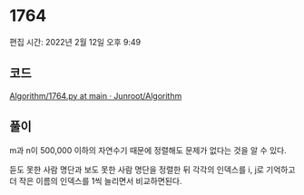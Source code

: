 # 1764

편집 시간: 2022년 2월 12일 오후 9:49

## 코드

[Algorithm/1764.py at main · Junroot/Algorithm](https://github.com/Junroot/Algorithm/blob/main/backjoon/1764.py)

## 풀이

m과 n이 500,000 이하의 자연수기 때문에 정렬해도 문제가 없다는 것을 알 수 있다.

듣도 못한 사람 명단과 보도 못한 사람 명단을 정렬한 뒤 각각의 인덱스를 i, j로 기억하고 더 작은 이름의 인덱스를 1씩 늘리면서 비교하면된다.